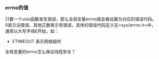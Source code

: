 ### errno的值
只要一个unix函数发生错误，那么全局变量errno就会被设置为对应的错误代码。
0表示没错误。其他正数表示有错误，具体的错误代码定义在<sys/errno.h>中，通常以大写字母E开始，如：

- ETIMEOUT 表示网络超时

全局变量的errno怎么保证线程安全？